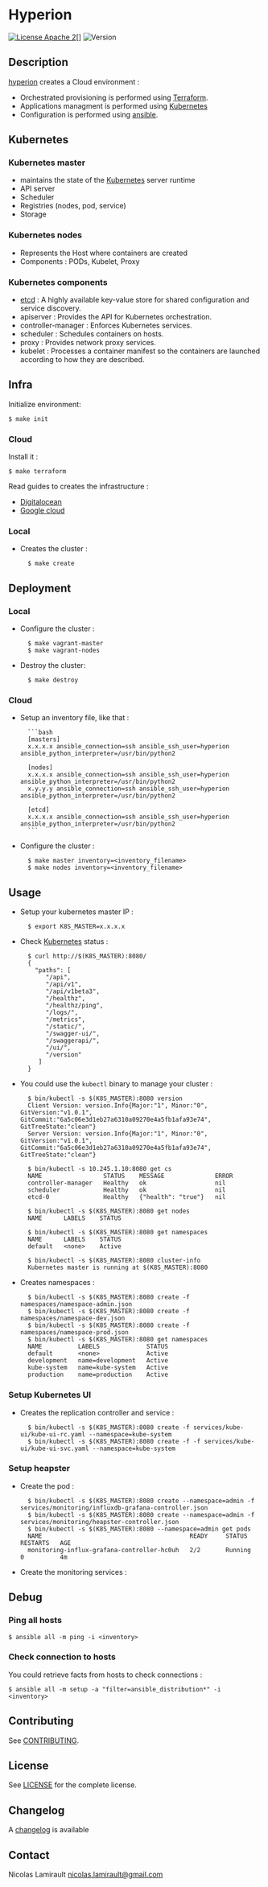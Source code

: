 # Hyperion

[![License Apache 2][badge-license]][LICENSE][]
![Version][badge-release]

## Description

[hyperion][] creates a Cloud environment :

- Orchestrated provisioning is performed using [Terraform][].
- Applications managment is performed using [Kubernetes][]
- Configuration is performed using [ansible][].

## Kubernetes

### Kubernetes master

- maintains the state of the [Kubernetes][] server runtime
- API server
- Scheduler
- Registries (nodes, pod, service)
- Storage

### Kubernetes nodes

- Represents the Host where containers are created
- Components : PODs, Kubelet, Proxy

### Kubernetes components

- [etcd][] : A highly available key-value store for shared configuration and service discovery.
- apiserver : Provides the API for Kubernetes orchestration.
- controller-manager : Enforces Kubernetes services.
- scheduler : Schedules containers on hosts.
- proxy : Provides network proxy services.
- kubelet : Processes a container manifest so the containers are launched according to
how they are described.

## Infra

Initialize environment:

    $ make init


### Cloud

Install it :

    $ make terraform

Read guides to creates the infrastructure :

* [Digitalocean](https://github.com/nlamirault/hyperion/blob/infra/digitalocean/README.md)
* [Google cloud](https://github.com/nlamirault/hyperion/blob/infra/google/README.md)

### Local

* Creates the cluster :

        $ make create


## Deployment

### Local

* Configure the cluster :

        $ make vagrant-master
        $ make vagrant-nodes

* Destroy the cluster:

        $ make destroy

### Cloud

* Setup an inventory file, like that :

        ```bash
        [masters]
        x.x.x.x ansible_connection=ssh ansible_ssh_user=hyperion ansible_python_interpreter=/usr/bin/python2

        [nodes]
        x.x.x.x ansible_connection=ssh ansible_ssh_user=hyperion ansible_python_interpreter=/usr/bin/python2
        x.y.y.y ansible_connection=ssh ansible_ssh_user=hyperion ansible_python_interpreter=/usr/bin/python2

        [etcd]
        x.x.x.x ansible_connection=ssh ansible_ssh_user=hyperion ansible_python_interpreter=/usr/bin/python2
        ```

* Configure the cluster :

        $ make master inventory=<inventory_filename>
        $ make nodes inventory=<inventory_filename>



## Usage

* Setup your kubernetes master IP :

        $ export K8S_MASTER=x.x.x.x

* Check [Kubernetes][] status :

        $ curl http://$(K8S_MASTER):8080/
        {
          "paths": [
             "/api",
             "/api/v1",
             "/api/v1beta3",
             "/healthz",
             "/healthz/ping",
             "/logs/",
             "/metrics",
             "/static/",
             "/swagger-ui/",
             "/swaggerapi/",
             "/ui/",
             "/version"
           ]
        }

* You could use the ``kubectl`` binary to manage your cluster :

        $ bin/kubectl -s $(K8S_MASTER):8080 version
        Client Version: version.Info{Major:"1", Minor:"0", GitVersion:"v1.0.1", GitCommit:"6a5c06e3d1eb27a6310a09270e4a5fb1afa93e74", GitTreeState:"clean"}
        Server Version: version.Info{Major:"1", Minor:"0", GitVersion:"v1.0.1", GitCommit:"6a5c06e3d1eb27a6310a09270e4a5fb1afa93e74", GitTreeState:"clean"}

        $ bin/kubectl -s 10.245.1.10:8080 get cs
        NAME                 STATUS    MESSAGE              ERROR
        controller-manager   Healthy   ok                   nil
        scheduler            Healthy   ok                   nil
        etcd-0               Healthy   {"health": "true"}   nil

        $ bin/kubectl -s $(K8S_MASTER):8080 get nodes
        NAME      LABELS    STATUS

        $ bin/kubectl -s $(K8S_MASTER):8080 get namespaces
        NAME      LABELS    STATUS
        default   <none>    Active

        $ bin/kubectl -s $(K8S_MASTER):8080 cluster-info
        Kubernetes master is running at $(K8S_MASTER):8080

* Creates namespaces :

        $ bin/kubectl -s $(K8S_MASTER):8080 create -f namespaces/namespace-admin.json
        $ bin/kubectl -s $(K8S_MASTER):8080 create -f namespaces/namespace-dev.json
        $ bin/kubectl -s $(K8S_MASTER):8080 create -f namespaces/namespace-prod.json
        $ bin/kubectl -s $(K8S_MASTER):8080 get namespaces
        NAME          LABELS             STATUS
        default       <none>             Active
        development   name=development   Active
        kube-system   name=kube-system   Active
        production    name=production    Active


### Setup Kubernetes UI

* Creates the replication controller and service :

        $ bin/kubectl -s $(K8S_MASTER):8080 create -f services/kube-ui/kube-ui-rc.yaml --namespace=kube-system
        $ bin/kubectl -s $(K8S_MASTER):8080 create -f -f services/kube-ui/kube-ui-svc.yaml --namespace=kube-system


### Setup heapster

* Create the pod :

        $ bin/kubectl -s $(K8S_MASTER):8080 create --namespace=admin -f services/monitoring/influxdb-grafana-controller.json
        $ bin/kubectl -s $(K8S_MASTER):8080 create --namespace=admin -f services/monitoring/heapster-controller.json
        $ bin/kubectl -s $(K8S_MASTER):8080 --namespace=admin get pods
        NAME                                         READY     STATUS    RESTARTS   AGE
        monitoring-influx-grafana-controller-hc0uh   2/2       Running   0          4m

* Create the monitoring services :





## Debug

### Ping all hosts

    $ ansible all -m ping -i <inventory>

### Check connection to hosts

You could retrieve facts from hosts to check connections :

    $ ansible all -m setup -a "filter=ansible_distribution*" -i <inventory>



## Contributing

See [CONTRIBUTING](CONTRIBUTING.md).


## License

See [LICENSE][] for the complete license.


## Changelog

A [changelog](ChangeLog.md) is available


## Contact

Nicolas Lamirault <nicolas.lamirault@gmail.com>


[Hyperion]: https://github.com/nlamirault/hyperion
[LICENSE]: https://github.com/nlamirault/hyperion/blob/master/LICENSE
[Issue tracker]: https://github.com/nlamirault/hyperion/issues

[kubernetes]: http://kubernetes.io/
[etcd]: https://github.com/coreos/etcd
[terraform]: https://terraform.io

[vagrant]: https://www.vagrantup.com
[virtualbox]: https://www.virtualbox.org/
[ansible]: http://www.ansible.com/

[badge-license]: https://img.shields.io/badge/license-Apache_2-green.svg
[badge-release]: https://img.shields.io/github/release/nlamirault/hyperion.svg
